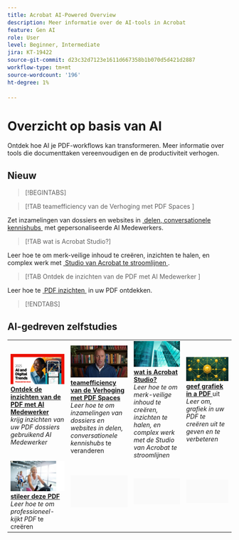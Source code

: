 ```yaml
---
title: Acrobat AI-Powered Overview
description: Meer informatie over de AI-tools in Acrobat
feature: Gen AI
role: User
level: Beginner, Intermediate
jira: KT-19422
source-git-commit: d23c32d7123e1611d667358b1b070d5d421d2887
workflow-type: tm+mt
source-wordcount: '196'
ht-degree: 1%

---
```


# Overzicht op basis van AI

Ontdek hoe AI je PDF-workflows kan transformeren. Meer informatie over tools die documenttaken vereenvoudigen en de productiviteit verhogen.

## Nieuw

>[!BEGINTABS]

>[!TAB  teamefficiency van de Verhoging met PDF Spaces ]

Zet inzamelingen van dossiers en websites in [&#x200B; delen, conversationele kennishubs &#x200B;](../getting-started/pdf-spaces-legal.md) met gepersonaliseerde AI Medewerkers.

>[!TAB  wat is Acrobat Studio?]

Leer hoe te om merk-veilige inhoud te creëren, inzichten te halen, en complex werk met [&#x200B; Studio van Acrobat te stroomlijnen &#x200B;](../getting-started/acrobat-studio.md).

>[!TAB  Ontdek de inzichten van de PDF met AI Medewerker ]

Leer hoe te [&#x200B; PDF inzichten &#x200B;](../getting-started/ai-assistant.md) in uw PDF ontdekken.

>[!ENDTABS]

## AI-gedreven zelfstudies

<table style="table-layout:fixed">
<tr>
  <td>
    <a href="../getting-started/ai-assistant.md">
      <img alt="Ontdek PDF-inzichten met AI Assistant" src="../assets/ai-assistant.png" />
    </a>
    <div>
    <a href="../getting-started/ai-assistant.md"><strong> Ontdek de inzichten van de PDF met AI Medewerker </strong></a>
    </div>
    <em> krijg inzichten van uw PDF dossiers gebruikend AI Medewerker </em>
    <br>
  </td>
  <td>
    <a href="../getting-started/pdf-spaces-legal.md">
      <img alt="Stimuleer teamefficiëntie met PDF Spaces" src="../assets/pdf-spaces.png" />
    </a>
    <div>
    <a href="../getting-started/pdf-spaces-legal.md"><strong> teamefficiency van de Verhoging met PDF Spaces </strong></a>
    </div>
    <em> Leer hoe te om inzamelingen van dossiers en websites in delen, conversationele kennishubs </em> te veranderen
    <br>
  </td>
  <td>
    <a href="../getting-started/acrobat-studio.md">
      <img alt="Wat is Acrobat Studio?" src="../assets/acrobat-studio.png" />
    </a>
    <div>
    <a href="../getting-started/acrobat-studio.md"><strong> wat is Acrobat Studio?</strong></a>
    </div>
    <em> Leer hoe te om merk-veilige inhoud te creëren, inzichten te halen, en complex werk met de Studio van Acrobat te stroomlijnen </em>
    <br>
  </td>
  <td>
    <a href="../getting-started/edit-graphics.md">
      <img alt="Afbeeldingen in een PDF bewerken" src="../assets/edit-graphics.png" />
    </a>
    <div>
    <a href="../getting-started/edit-graphics.md"><strong> geef grafiek in a PDF </strong></a> uit
    </div>
    <em> Leer om, grafiek in uw PDF te creëren uit te geven en te verbeteren </em>
    <br>
  </td>
</tr>
<tr>
  <td>
  <a href="../getting-started/stylize-this-pdf.md">
      <img alt="Deze PDF stileren" src="../assets/stylize-pdf.png" />
    </a>
    <div>
    <a href="../getting-started/stylize-this-pdf.md"><strong> stileer deze PDF </strong></a>
    </div>
    <em> Leer hoe te om professioneel-kijkt PDF </em> te creëren
    <br>
  </td>
  <td>
        <img alt="Spacer" src="../assets/Grayspacer.png" />
        <div>
        <br>
  </td>
  <td>
        <img alt="Spacer" src="../assets/Grayspacer.png" />
        <div>
        <br>
  </td>
  <td>
        <img alt="Spacer" src="../assets/Grayspacer.png" />
        <div>
        <br>
  </td>
</tr>
</table>
